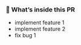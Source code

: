 <!--
TITLE FORMAT
[TYPE] - Description
-------------------------------------------------
Allowed TYPEs:
FEATURE | FIX | DOCUMENTATION | STYLE | TEST | DEVOPS | REFACTOR | REVERT
-->

### 📝 What’s inside this PR

- implement feature 1
- implement feature 2
- fix bug 1



